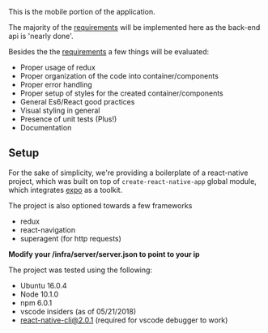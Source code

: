 This is the mobile portion of the application.

The majority of the [requirements](./Requirements.md) will be implemented here as the back-end api is 'nearly done'.

Besides the the [requirements](./Requirements.md) a few things will be evaluated:

* Proper usage of redux
* Proper organization of the code into container/components
* Proper error handling
* Proper setup of styles for the created container/components
* General Es6/React good practices
* Visual styling in general
* Presence of unit tests (Plus!)
* Documentation



## Setup

For the sake of simplicity, we're providing a boilerplate of a react-native project, which was built on top of `create-react-native-app` global module,
which integrates [expo](https://expo.io/) as a toolkit.

The project is also optioned towards a few frameworks

* redux
* react-navigation
* superagent (for http requests)


**Modify your /infra/server/server.json to point to your ip**


The project was tested using the following:

* Ubuntu 16.0.4
* Node 10.1.0
* npm 6.0.1
* vscode insiders (as of 05/21/2018)
* react-native-cli@2.0.1 (required for vscode debugger to work)
